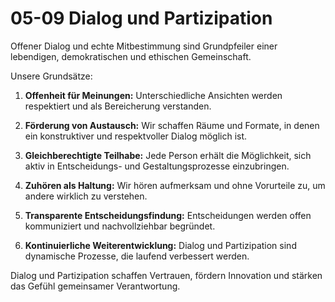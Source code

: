 # 05-09 Dialog und Partizipation

Offener Dialog und echte Mitbestimmung sind Grundpfeiler einer lebendigen, demokratischen und ethischen Gemeinschaft.

Unsere Grundsätze:

1. **Offenheit für Meinungen:** Unterschiedliche Ansichten werden respektiert und als Bereicherung verstanden.

2. **Förderung von Austausch:** Wir schaffen Räume und Formate, in denen ein konstruktiver und respektvoller Dialog möglich ist.

3. **Gleichberechtigte Teilhabe:** Jede Person erhält die Möglichkeit, sich aktiv in Entscheidungs- und Gestaltungsprozesse einzubringen.

4. **Zuhören als Haltung:** Wir hören aufmerksam und ohne Vorurteile zu, um andere wirklich zu verstehen.

5. **Transparente Entscheidungsfindung:** Entscheidungen werden offen kommuniziert und nachvollziehbar begründet.

6. **Kontinuierliche Weiterentwicklung:** Dialog und Partizipation sind dynamische Prozesse, die laufend verbessert werden.

Dialog und Partizipation schaffen Vertrauen, fördern Innovation und stärken das Gefühl gemeinsamer Verantwortung.